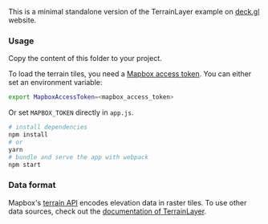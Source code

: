 This is a minimal standalone version of the TerrainLayer example
on [deck.gl](http://deck.gl) website.

### Usage

Copy the content of this folder to your project. 

To load the terrain tiles, you need a [Mapbox access token](https://docs.mapbox.com/help/how-mapbox-works/access-tokens/). You can either set an environment variable:

```bash
export MapboxAccessToken=<mapbox_access_token>
```

Or set `MAPBOX_TOKEN` directly in `app.js`.


```bash
# install dependencies
npm install
# or
yarn
# bundle and serve the app with webpack
npm start
```

### Data format
Mapbox's [terrain API](https://docs.mapbox.com/help/troubleshooting/access-elevation-data/#mapbox-terrain-rgb) encodes elevation data in raster tiles. To use other data sources, check out
the [documentation of TerrainLayer](../../../docs/layers/terrain-layer.md).
